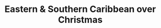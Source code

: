 ---
category: caribbean
title: Eastern & Southern Caribbean over Christmas
class: eastern-and-southern-caribbean-over-christmas-with-stay
cruiseline: Princess Cruises – Royal Princess
special-info: 1 night Miami stay + Private overseas transfers & return flights
price: 2419
nights: 22
cruise-url: http://www.planetcruise.co.uk/princess-cruises/royal-princess/09-december-2016/108171?referrersiteid=970
---